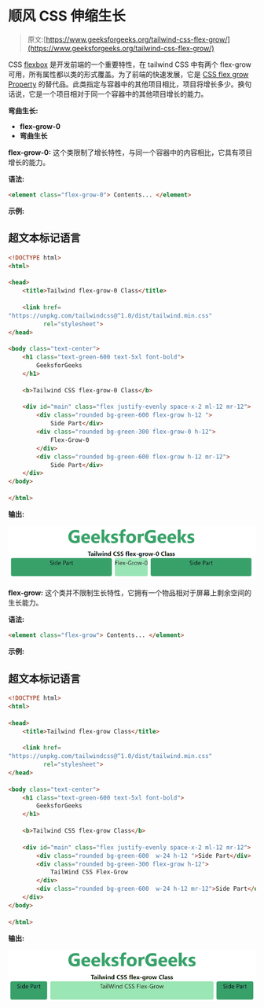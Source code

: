 # 顺风 CSS 伸缩生长

> 原文:[https://www.geeksforgeeks.org/tailwind-css-flex-grow/](https://www.geeksforgeeks.org/tailwind-css-flex-grow/)

CSS [flexbox](https://www.geeksforgeeks.org/introduction-to-css-flexbox/) 是开发前端的一个重要特性，在 tailwind CSS 中有两个 flex-grow 可用，所有属性都以类的形式覆盖。为了前端的快速发展，它是 [CSS flex grow Property](https://www.geeksforgeeks.org/css-flex-grow-property/) 的替代品。此类指定与容器中的其他项目相比，项目将增长多少。换句话说，它是一个项目相对于同一个容器中的其他项目增长的能力。

**弯曲生长:**

*   **flex-grow-0**
*   **弯曲生长**

**flex-grow-0:** 这个类限制了增长特性，与同一个容器中的内容相比，它具有项目增长的能力。

**语法:**

```html
<element class="flex-grow-0"> Contents... </element>
```

**示例:**

## 超文本标记语言

```html
<!DOCTYPE html> 
<html>

<head> 
    <title>Tailwind flex-grow-0 Class</title> 

    <link href=
"https://unpkg.com/tailwindcss@^1.0/dist/tailwind.min.css" 
          rel="stylesheet"> 
</head> 

<body class="text-center"> 
    <h1 class="text-green-600 text-5xl font-bold">
        GeeksforGeeks
    </h1> 

    <b>Tailwind CSS flex-grow-0 Class</b> 

    <div id="main" class="flex justify-evenly space-x-2 ml-12 mr-12">
        <div class="rounded bg-green-600 flex-grow h-12 ">
            Side Part</div> 
        <div class="rounded bg-green-300 flex-grow-0 h-12">
            Flex-Grow-0
        </div> 
        <div class="rounded bg-green-600 flex-grow h-12 mr-12">
            Side Part</div> 
    </div> 
</body> 

</html>
```

**输出:**

![](img/6c04b40ce30f49c5b29a5e787bb30fd2.png)

**flex-grow:** 这个类并不限制生长特性，它拥有一个物品相对于屏幕上剩余空间的生长能力。

**语法:**

```html
<element class="flex-grow"> Contents... </element>
```

**示例:**

## 超文本标记语言

```html
<!DOCTYPE html>
<html>

<head> 
    <title>Tailwind flex-grow Class</title> 

    <link href=
"https://unpkg.com/tailwindcss@^1.0/dist/tailwind.min.css" 
          rel="stylesheet"> 
</head> 

<body class="text-center"> 
    <h1 class="text-green-600 text-5xl font-bold">
        GeeksforGeeks
    </h1> 

    <b>Tailwind CSS flex-grow Class</b> 

    <div id="main" class="flex justify-evenly space-x-2 ml-12 mr-12"> 
        <div class="rounded bg-green-600  w-24 h-12 ">Side Part</div> 
        <div class="rounded bg-green-300 flex-grow h-12">
            TailWind CSS Flex-Grow
        </div> 
        <div class="rounded bg-green-600  w-24 h-12 mr-12">Side Part</div>
    </div> 
</body> 

</html>
```

**输出:**

![](img/32169b58bbf593c68c984d6909700d93.png)